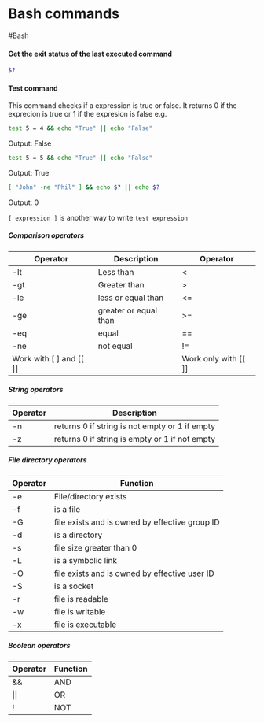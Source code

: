 # Bash commands
#Bash 

#### Get the exit status of the last executed command
```bash
$?
```

#### Test command
This command checks if a expression is true or false. It returns 0 if the exprecion is true or 1 if the expresion is false
e.g.

```bash
test 5 = 4 && echo "True" || echo "False"
```
Output: False

```bash
test 5 = 5 && echo "True" || echo "False"
```
Output: True

```bash
[ "John" -ne "Phil" ] && echo $? || echo $?  
```
Output: 0

`[ expression ]` is another way to write `test expression`

##### Comparison operators
| Operator | Description | Operator|
|---|---|---|
| -lt | Less than | < |
| -gt | Greater than | > |
| -le | less or equal than | <= |
| -ge | greater or equal than | >= |
| -eq | equal | == |
| -ne | not equal | != |
| Work with [ ] and \[[ ]] | | Work only with \[[ ]] |   

##### String operators
| Operator | Description |
|---|---|
| -n | returns 0 if string is not empty or 1 if empty |
| -z | returns 0 if string is empty or 1 if not empty |

##### File directory operators
| Operator | Function |
|---|---|
| -e | File/directory exists |
| -f | is a file |
| -G | file exists and is owned by effective group ID |
| -d | is a directory |
| -s | file size greater than 0 |
| -L | is a symbolic link |
| -O | file exists and is owned by effective user ID |
| -S | is a socket |
| -r | file is readable |
| -w | file is writable |
| -x | file is executable |

##### Boolean operators
| Operator | Function |
|---|---|
| && | AND |
| \|\| | OR |
| ! | NOT |



